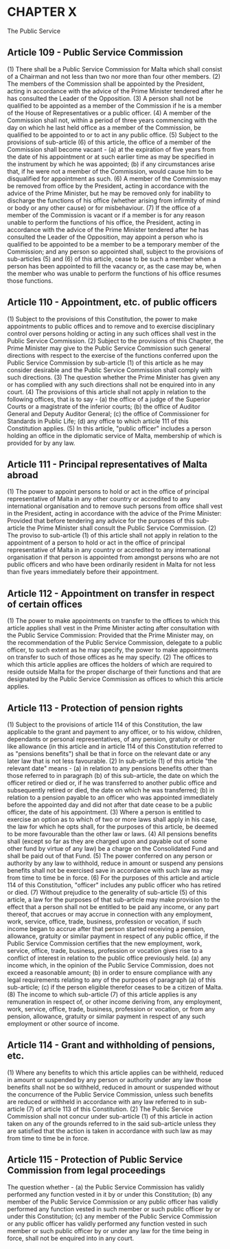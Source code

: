 # CHAPTER X

The Public Service

## Article 109 - Public Service Commission

(1) There shall be a Public Service Commission for Malta which shall consist of a Chairman and not less than two nor more than four other members.
(2) The members of the Commission shall be appointed by the President, acting in accordance with the advice of the Prime Minister tendered after he has consulted the Leader of the Opposition.
(3) A person shall not be qualified to be appointed as a member of the Commission if he is a member of the House of Representatives or a public officer.
(4) A member of the Commission shall not, within a period of three years commencing with the day on which he last held office as a member of the Commission, be qualified to be appointed to or to act in any public office.
(5) Subject to the provisions of sub-article (6) of this article, the office of a member of the Commission shall become vacant -
(a) at the expiration of five years from the date of his appointment or at such earlier time as may be specified in the instrument by which he was appointed;
(b) if any circumstances arise that, if he were not a member of the Commission, would cause him to be disqualified for appointment as such.
(6) A member of the Commission may be removed from office by the President, acting in accordance with the advice of the Prime Minister, but he may be removed only for inability to discharge the functions of his office (whether arising from infirmity of mind or body or any other cause) or for misbehaviour.
(7) If the office of a member of the Commission is vacant or if a member is for any reason unable to perform the functions of his office, the President, acting in accordance with the advice of the Prime Minister tendered after he has consulted the Leader of the Opposition, may appoint a person who is qualified to be appointed to be a member to be a temporary member of the Commission; and any person so appointed shall, subject to the provisions of sub-articles (5) and (6) of this article, cease to be such a member when a person has been appointed to fill the vacancy or, as the case may be, when the member who was unable to perform the functions of his office resumes those functions.

## Article 110 - Appointment, etc. of public officers

(1) Subject to the provisions of this Constitution, the power to make appointments to public offices and to remove and to exercise disciplinary control over persons holding or acting in any such offices shall vest in the Public Service Commission.
(2) Subject to the provisions of this Chapter, the Prime Minister may give to the Public Service Commission such general directions with respect to the exercise of the functions conferred upon the Public Service Commission by sub-article (1) of this article as he may consider desirable and the Public Service Commission shall comply with such directions.
(3) The question whether the Prime Minister has given any or has complied with any such directions shall not be enquired into in any court.
(4) The provisions of this article shall not apply in relation to the following offices, that is to say -
(a) the office of a judge of the Superior Courts or a magistrate of the inferior courts;
(b) the office of Auditor General and Deputy Auditor General;
(c) the office of Commissioner for Standards in Public Life;
(d) any office to which article 111 of this Constitution applies.
(5) In this article, "public officer" includes a person holding an office in the diplomatic service of Malta, membership of which is provided for by any law.

## Article 111 - Principal representatives of Malta abroad

(1) The power to appoint persons to hold or act in the office of principal representative of Malta in any other country or accredited to any international organisation and to remove such persons from office shall vest in the President, acting in accordance with the advice of the Prime Minister:
Provided that before tendering any advice for the purposes of this sub-article the Prime Minister shall consult the Public Service Commission.
(2) The proviso to sub-article (1) of this article shall not apply in relation to the appointment of a person to hold or act in the office of principal representative of Malta in any country or accredited to any international organisation if that person is appointed from amongst persons who are not public officers and who have been ordinarily resident in Malta for not less than five years immediately before their appointment.

## Article 112 - Appointment on transfer in respect of certain offices

(1) The power to make appointments on transfer to the offices to which this article applies shall vest in the Prime Minister acting after consultation with the Public Service Commission:
Provided that the Prime Minister may, on the recommendation of the Public Service Commission, delegate to a public officer, to such extent as he may specify, the power to make appointments on transfer to such of those offices as he may specify.
(2) The offices to which this article applies are offices the holders of which are required to reside outside Malta for the proper discharge of their functions and that are designated by the Public Service Commission as offices to which this article applies.

## Article 113 - Protection of pension rights

(1) Subject to the provisions of article 114 of this Constitution, the law applicable to the grant and payment to any officer, or to his widow, children, dependants or personal representatives, of any pension, gratuity or other like allowance (in this article and in article 114 of this Constitution referred to as "pensions benefits") shall be that in force on the relevant date or any later law that is not less favourable.
(2) In sub-article (1) of this article "the relevant date" means -
(a) in relation to any pensions benefits other than those referred to in paragraph (b) of this sub-article, the date on which the officer retired or died or, if he was transferred to another public office and subsequently retired or died, the date on which he was transferred;
(b) in relation to a pension payable to an officer who was appointed immediately before the appointed day and did not after that date cease to be a public officer, the date of his appointment.
(3) Where a person is entitled to exercise an option as to which of two or more laws shall apply in his case, the law for which he opts shall, for the purposes of this article, be deemed to be more favourable than the other law or laws.
(4) All pensions benefits shall (except so far as they are charged upon and payable out of some other fund by virtue of any law) be a charge on the Consolidated Fund and shall be paid out of that Fund.
(5) The power conferred on any person or authority by any law to withhold, reduce in amount or suspend any pensions benefits shall not be exercised save in accordance with such law as may from time to time be in force.
(6) For the purposes of this article and article 114 of this Constitution, "officer" includes any public officer who has retired or died.
(7) Without prejudice to the generality of sub-article (5) of this article, a law for the purposes of that sub-article may make provision to the effect that a person shall not be entitled to be paid any income, or any part thereof, that accrues or may accrue in connection with any employment, work, service, office, trade, business, profession or vocation, if such income began to accrue after that person started receiving a pension, allowance, gratuity or similar payment in respect of any public office, if the Public Service Commission certifies that the new employment, work, service, office, trade, business, profession or vocation gives rise to a conflict of interest in relation to the public office previously held.
(a) any income which, in the opinion of the Public Service Commission, does not exceed a reasonable amount;
(b) in order to ensure compliance with any legal requirements relating to any of the purposes of paragraph (a) of this sub-article;
(c) if the person eligible therefor ceases to be a citizen of Malta.
(8) The income to which sub-article (7) of this article applies is any remuneration in respect of, or other income deriving from, any employment, work, service, office, trade, business, profession or vocation, or from any pension, allowance, gratuity or similar payment in respect of any such employment or other source of income.

## Article 114 - Grant and withholding of pensions, etc.

(1) Where any benefits to which this article applies can be withheld, reduced in amount or suspended by any person or authority under any law those benefits shall not be so withheld, reduced in amount or suspended without the concurrence of the Public Service Commission, unless such benefits are reduced or withheld in accordance with any law referred to in sub-article (7) of article 113 of this Constitution.
(2) The Public Service Commission shall not concur under sub-article (1) of this article in action taken on any of the grounds referred to in the said sub-article unless they are satisfied that the action is taken in accordance with such law as may from time to time be in force.

## Article 115 - Protection of Public Service Commission from legal proceedings

The question whether -
(a) the Public Service Commission has validly performed any function vested in it by or under this Constitution;
(b) any member of the Public Service Commission or any public officer has validly performed any function vested in such member or such public officer by or under this Constitution;
(c) any member of the Public Service Commission or any public officer has validly performed any function vested in such member or such public officer by or under any law for the time being in force, shall not be enquired into in any court.
